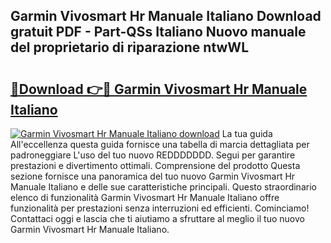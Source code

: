 ## Garmin Vivosmart Hr Manuale Italiano Download gratuit PDF - Part-QSs Italiano Nuovo manuale del proprietario di riparazione ntwWL

# <h2><a href="http://dfah7hj.blite.top/?on=Garmin+Vivosmart+Hr+Manuale+Italiano">🔗Download 👉🔴 Garmin Vivosmart Hr Manuale Italiano</a></h2>

[![Garmin Vivosmart Hr Manuale Italiano download](https://i.imgur.com/lujVjoI.png)](http://dfah7hj.blite.top/?on=Garmin+Vivosmart+Hr+Manuale+Italiano)
La tua guida All'eccellenza questa guida fornisce una tabella di marcia dettagliata per padroneggiare L'uso del tuo nuovo REDDDDDDD. Segui per garantire prestazioni e divertimento ottimali. Comprensione del prodotto Questa sezione fornisce una panoramica del tuo nuovo Garmin Vivosmart Hr Manuale Italiano e delle sue caratteristiche principali. Questo straordinario elenco di funzionalità Garmin Vivosmart Hr Manuale Italiano offre funzionalità per prestazioni senza interruzioni ed efficienti. Cominciamo! Contattaci oggi e lascia che ti aiutiamo a sfruttare al meglio il tuo nuovo Garmin Vivosmart Hr Manuale Italiano.
